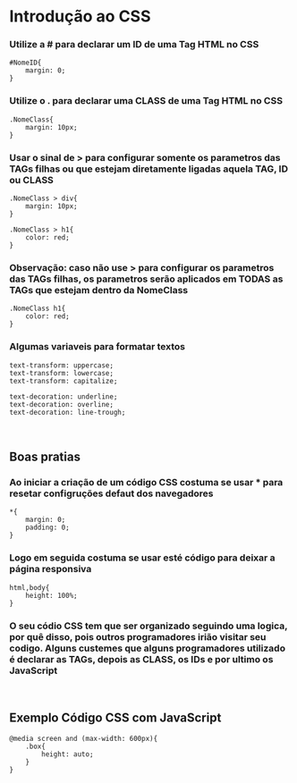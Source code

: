 # Introdução ao CSS
 
### Utilize a # para declarar um ID de uma Tag HTML no CSS

    #NomeID{
        margin: 0;
    }


### Utilize o . para declarar uma CLASS de uma Tag HTML no CSS

    .NomeClass{
        margin: 10px;
    }


### Usar o sinal de > para configurar somente os parametros das TAGs filhas ou que estejam diretamente ligadas aquela TAG, ID ou CLASS 

    .NomeClass > div{
        margin: 10px;
    }

    .NomeClass > h1{
        color: red;
    }

### Observação: caso não use > para configurar os parametros das TAGs filhas, os parametros serão aplicados em **TODAS** as TAGs que estejam dentro da NomeClass

    .NomeClass h1{
        color: red;
    }


### Algumas variaveis para formatar textos

    text-transform: uppercase;
    text-transform: lowercase;
    text-transform: capitalize;

    text-decoration: underline;
    text-decoration: overline;
    text-decoration: line-trough;



<br>

## Boas pratias

### Ao iniciar a criação de um código CSS costuma se usar * para resetar configruções defaut dos navegadores

    *{
        margin: 0;
        padding: 0;
    }
 
### Logo em seguida costuma se usar esté código para deixar a página responsiva

    html,body{
        height: 100%;
    }

### O seu códio CSS tem que ser organizado seguindo uma logica, por quê disso, pois outros programadores irião visitar seu codigo. Alguns custemes que alguns programadores utilizado é declarar as TAGs, depois as CLASS, os IDs e por ultimo os JavaScript

<br>

## Exemplo Código CSS com JavaScript

    @media screen and (max-width: 600px){
        .box{
            height: auto;
        }
    }